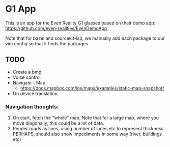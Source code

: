 G1 App
======

This is an app for the Even Reality G1 glasses based on their demo app: https://github.com/even-realities/EvenDemoApp

Note that for bazel and sourcekit-lsp, we manually add each package to our vim config so that it finds the packages

## TODO
* Create a bmp
* Voice control
* Navigate - Map
    * https://docs.mapbox.com/ios/maps/examples/static-map-snapshot/
* On device translation

### Navigation thoughts:
1. On start, fetch the "whole" map. Note that for a large map, where you move diagonally, this could be a lot of data.
2. Render roads as lines, using number of lanes etc to represent thickness. PERHAPS, should also show impediments in some way (river, buildings etc)
